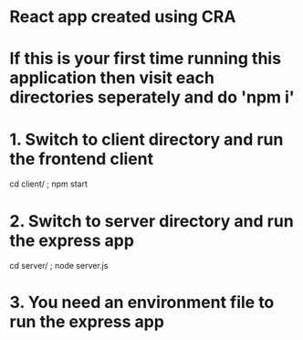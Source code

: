 # React app created using CRA

# If this is your first time running this application then visit each directories seperately and do 'npm i'

# 1. Switch to client directory and run the frontend client
cd client/ ; 
npm start

# 2. Switch to server directory and run the express app
cd server/ ;
node server.js

# 3. You need an environment file to run the express app